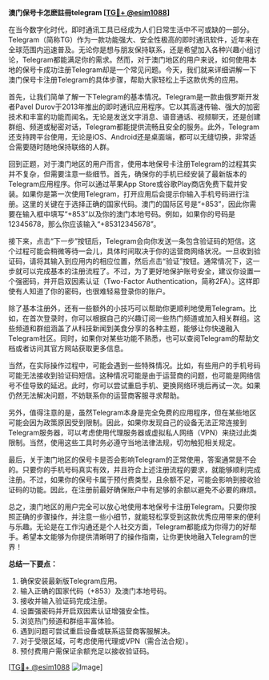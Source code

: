**澳门保号卡怎麽註冊telegram [[TG💪+ @esim1088](https://t.me/s/esim1088)]**

在当今数字化时代，即时通讯工具已经成为人们日常生活中不可或缺的一部分。Telegram（简称TG）作为一款功能强大、安全性极高的即时通讯软件，近年来在全球范围内迅速普及。无论你是想与朋友保持联系，还是希望加入各种兴趣小组讨论，Telegram都能满足你的需求。然而，对于澳门地区的用户来说，如何使用本地的保号卡成功注册Telegram却是一个常见问题。今天，我们就来详细讲解一下澳门保号卡注册Telegram的具体步骤，帮助大家轻松上手这款优秀的应用。

首先，让我们简单了解一下Telegram的基本情况。Telegram是一款由俄罗斯开发者Pavel Durov于2013年推出的即时通讯应用程序。它以其高速传输、强大的加密技术和丰富的功能而闻名。无论是发送文字消息、语音通话、视频聊天，还是创建群组、频道或秘密对话，Telegram都能提供流畅且安全的服务。此外，Telegram还支持跨平台使用，无论是iOS、Android还是桌面端，都可以无缝切换，非常适合需要随时随地保持联络的人群。

回到正题，对于澳门地区的用户而言，使用本地保号卡注册Telegram的过程其实并不复杂，但需要注意一些细节。首先，确保你的手机已经安装了最新版本的Telegram应用程序。你可以通过苹果App Store或谷歌Play商店免费下载并安装。如果你是第一次使用Telegram，打开应用后会提示你输入手机号码进行注册。这里的关键在于选择正确的国家代码。澳门的国际区号是“+853”，因此你需要在输入框中填写“+853”以及你的澳门本地号码。例如，如果你的号码是12345678，那么你应该输入“+85312345678”。

接下来，点击“下一步”按钮后，Telegram会向你发送一条包含验证码的短信。这个过程可能会稍微等待一会儿，具体时间取决于你的运营商网络状况。一旦收到验证码，请将其输入到应用内的相应位置，然后点击“验证”按钮。通常情况下，这一步就可以完成基本的注册流程了。不过，为了更好地保护账号安全，建议你设置一个强密码，并开启双因素认证（Two-Factor Authentication，简称2FA）。这样即使有人知道了你的密码，也很难轻易登录你的账户。

除了基本注册外，还有一些额外的小技巧可以帮助你更顺利地使用Telegram。比如，在首次登录时，你可以根据自己的兴趣订阅一些热门频道或加入相关群组。这些频道和群组涵盖了从科技新闻到美食分享的各种主题，能够让你快速融入Telegram社区。同时，如果你对某些功能不熟悉，也可以查阅Telegram的帮助文档或者访问其官方网站获取更多信息。

当然，在实际操作过程中，可能会遇到一些特殊情况。比如，有些用户的手机号码可能无法接收到验证码短信。这种情况可能是由于运营商的问题，也可能是网络信号不佳导致的延迟。此时，你可以尝试重启手机、更换网络环境后再试一次。如果仍然无法解决问题，不妨联系你的运营商客服寻求帮助。

另外，值得注意的是，虽然Telegram本身是完全免费的应用程序，但在某些地区可能会因为政策原因受到限制。因此，如果你发现自己的设备无法正常连接到Telegram服务器，可以考虑使用代理服务器或虚拟私人网络（VPN）来绕过此类限制。当然，使用这些工具时务必遵守当地法律法规，切勿触犯相关规定。

最后，关于澳门地区的保号卡是否会影响Telegram的正常使用，答案通常是不会的。只要你的手机号码真实有效，并且符合上述注册流程的要求，就能够顺利完成注册。不过，如果你的保号卡属于预付费类型，且余额不足，可能会影响到接收验证码的功能。因此，在注册前最好确保账户中有足够的余额以避免不必要的麻烦。

总之，澳门地区的用户完全可以放心地使用本地保号卡注册Telegram。只要你按照正确的步骤操作，并注意一些小细节，就能轻松享受到这款优秀应用带来的便利与乐趣。无论是在工作沟通还是个人社交方面，Telegram都能成为你得力的好帮手。希望本文能够为你提供清晰明了的操作指南，让你更快地融入Telegram的世界！

**总结一下要点：**
1. 确保安装最新版Telegram应用。
2. 输入正确的国家代码（+853）及澳门本地号码。
3. 接收并输入验证码完成注册。
4. 设置强密码并开启双因素认证增强安全性。
5. 浏览热门频道和群组丰富体验。
6. 遇到问题可尝试重启设备或联系运营商客服解决。
7. 对于受限区域，可考虑使用代理或VPN（需合法合规）。
8. 预付费用户需保证余额充足以接收验证码。

[[TG💪+ @esim1088](https://t.me/s/esim1088) ![Image](https://i.postimg.cc/4NQfJmqS/Snipaste-2025-05-13-00-14-12.png)]